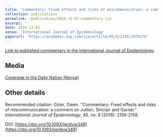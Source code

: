 ```yaml
---
title: 'Commentary: Fixed effects and risks of miscommunication: a comment on Jullien, Sinclair and Garner'
collection: publications
permalink: /publication/2016-12-01-commentary-ije
excerpt: ''
date: 2016-12-01
venue: 'International Journal of Epidemiology'
paperurl: 'https://academic.oup.com/ije/article/45/6/2156/2970178'
---
```


[Link to published commentary in the International Journal of Epidemiology](https://academic.oup.com/ije/article/45/6/2156/2970178)

<!--- excerpt: 'Discussing Jullien, Sinclair, and Garner critiques of Ozier (AEJ:Applied Economics 2018)' --->
<!--- citation: 'Ozier, Owen. &quot;Commentary: Fixed effects and risks of miscommunication: a comment on Jullien, Sinclair and Garner.&quot; <i>International Journal of Epidemiology</i>, 45, no. 6 (2016): 2156-2158.' --->

## Media

[Coverage in the Daily Nation (Kenya)](http://owenozier.github.io/files/media/nation_coverage_ozier_201702.pdf)



## Other details

Recommended citation: Ozier, Owen. &quot;Commentary: Fixed effects and risks of miscommunication: a comment on Jullien, Sinclair and Garner.&quot; <i>International Journal of Epidemiology</i>, 45, no. 6 (2016): 2156-2158.

DOI: [https://doi.org/10.1093/ije/dyw349](https://doi.org/10.1093/ije/dyw349)
